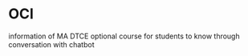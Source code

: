 # OCI
information of MA DTCE optional course for students to know through conversation with chatbot
